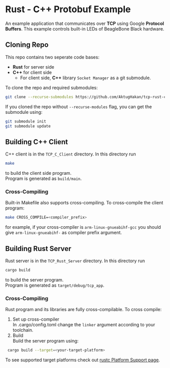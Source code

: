 # Rust - C++ Protobuf Example
An example application that communicates over **TCP** using Google **Protocol Buffers**. This example controls built-in LEDs of BeagleBone Black hardware.

## Cloning Repo
This repo contains two seperate code bases:
- **Rust** for server side
- **C++** for client side
    - For client side, **C++** library ```Socket Manager``` as a git submodule.

To clone the repo and required submodules:
```bash
git clone --recurse-submodules https://github.com/AktugHakan/tcp-rust-c-example.git
```
If you cloned the repo without ```--recurse-modules``` flag, you can get the submodule using:
```bash
git submodule init
git submodule update
```

## Building C++ Client
C++ client is in the ```TCP_C_Client``` directory.
In this directory run
```bash
make
```
to build the client side program.  
Program is generated as ```build/main```.

### Cross-Compiling
Built-in Makefile also supports cross-compiling. To cross-compile the client program:
```bash
make CROSS_COMPILE=<compiler_prefix>
```
for example, if your cross-compiler is ```arm-linux-gnueabihf-gcc``` you should give ```arm-linux-gnueabihf-``` as compiler prefix argument.

## Building Rust Server
Rust server is in the ```TCP_Rust_Server``` directory.
In this directory run
```bash
cargo build
```
to build the server program.  
Program is generated as ```target/debug/tcp_app```.

### Cross-Compiling
Rust program and its libraries are fully cross-compilable. To cross compile:  
1. Set up cross-compiler  
In .cargo/config.toml change the ```linker``` argument according to your toolchain.
2. Build  
Build the server program using:
```bash
 cargo build --target=<your-target-platform>
```
To see supported target platforms check out [rustc Platform Support page](https://doc.rust-lang.org/nightly/rustc/platform-support.html).
